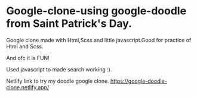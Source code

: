 # Google-clone-using google-doodle from Saint Patrick's Day.

Google clone made with Html,Scss and little javascript.Good for practice of Html and Scss.

And ofc it is FUN!

Used javascript to made search working :).

Netlify link to try my doodle google clone.
https://google-doodle-clone.netlify.app/
